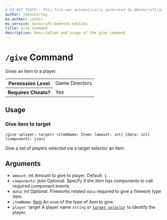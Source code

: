```yaml
---
# DO NOT TOUCH — This file was automatically generated by @minecraft/api-docs-generator, to report problems file an issue at https://github.com/Mojang/minecraft-scripting-libraries
author: jakeshirley
ms.author: jashir
ms.service: minecraft-bedrock-edition
title: give Command
description: Description and usage of the give command
---
```

# `/give` Command
Gives an item to a player.

<table>
  <tr>
    <th>Permission Level</th>
    <td>Game Directors</td>
  </tr>
  <tr>
    <th>Requires Cheats?</th>
    <td>Yes</td>
  </tr>
</table>

## Usage
### Give item to target
`/give <player: target> <itemName: Item> [amount: int] [data: int] [components: json]`

Give a set of players selected via a target selector an item.

## Arguments
- `amount`: int
Amount to give to player.
Default: `1`.
- `components`: json
Optional. Specify if the item has components to call required component events.
- `data`: int
Optional. Fireworks related `data` required to give a firework type item.
- `itemName`: [Item](../enums/Item.md)
An `enum` of the type of item to give.
- `player`: target
A player name `string` or [`target selector`](https://learn.microsoft.com/minecraft/creator/documents/commandsintroduction#target-selectors) to identify the player.

